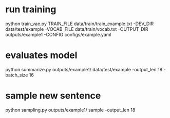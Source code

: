# run training
python train_vae.py TRAIN_FILE data/train/train_example.txt -DEV_DIR data/test/example -VOCAB_FILE data/train/vocab.txt -OUTPUT_DIR outputs/example1 -CONFIG configs/example.yaml

# evaluates model
python summarize.py outputs/example1/ data/test/example -output_len 18 -batch_size 16

# sample new sentence
python sampling.py outputs/example1/ sample -output_len 18